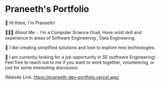 # Praneeth's Portfolio

👋  Hi there, I'm Praneeth!

👨🏻‍💻  About Me
💡  I’m a Computer Science Grad, Have solid skill and experience in areas of Software Engineering , Data Engineering.

🌱  I like creating simplified solutions and love to explore new technologies.

💬 I am currently looking for a job opportunity in SE (software Engineering) . Feel free to reach out to me if you want to work together, volunteering, or just for some interesting discussion.

Website Link: https://praneeth-dev-portfolio.vercel.app/

